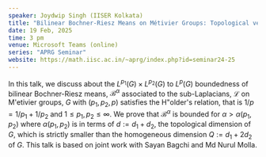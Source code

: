 ```yaml
---
speaker: Joydwip Singh (IISER Kolkata)
title: "Bilinear Bochner-Riesz Means on Métivier Groups: Topological versus Homogeneous dimension"
date: 19 Feb, 2025
time: 3 pm
venue: Microsoft Teams (online)
series: "APRG Seminar"
website: https://math.iisc.ac.in/~aprg/index.php?id=seminar24-25
---
```


In this talk, we discuss about the $L^{p_1}(G) \times L^{p_2}(G)$ to $L^{p}(G)$ boundedness of bilinear Bochner-Riesz means, $\mathcal{B}^{\alpha}$
associated to the sub-Laplacians, $\mathcal{L}$ on M\'etivier groups, $G$ with $(p_1,p_2,p)$ satisfies the H\"older's relation, that is
$1/p = 1/p_1 + 1/p_2$ and $1\leq p_1, p_2 \leq \infty$. We prove that $\mathcal{B}^{\alpha}$ is bounded for $\alpha > \alpha(p_1, p_2)$ where
$\alpha(p_1, p_2)$ is in terms of $d:=d_1+d_2$, the topological dimension of $G$, which is strictly smaller than the homogeneous dimension
$Q:=d_1+2d_2$ of $G$. This talk is based on joint work with Sayan Bagchi and Md Nurul Molla.
